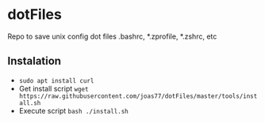 # dotFiles
Repo to save unix config dot files .bashrc, *.zprofile, *.zshrc, etc

## Instalation
* `sudo apt install curl`
* Get install script  `wget https://raw.githubusercontent.com/joas77/dotFiles/master/tools/install.sh`
* Execute script `bash ./install.sh`
